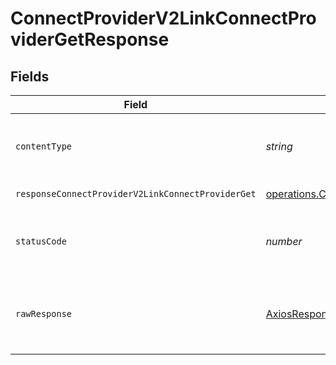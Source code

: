 # ConnectProviderV2LinkConnectProviderGetResponse


## Fields

| Field                                                                                                                                                                                                                         | Type                                                                                                                                                                                                                          | Required                                                                                                                                                                                                                      | Description                                                                                                                                                                                                                   |
| ----------------------------------------------------------------------------------------------------------------------------------------------------------------------------------------------------------------------------- | ----------------------------------------------------------------------------------------------------------------------------------------------------------------------------------------------------------------------------- | ----------------------------------------------------------------------------------------------------------------------------------------------------------------------------------------------------------------------------- | ----------------------------------------------------------------------------------------------------------------------------------------------------------------------------------------------------------------------------- |
| `contentType`                                                                                                                                                                                                                 | *string*                                                                                                                                                                                                                      | :heavy_check_mark:                                                                                                                                                                                                            | HTTP response content type for this operation                                                                                                                                                                                 |
| `responseConnectProviderV2LinkConnectProviderGet`                                                                                                                                                                             | [operations.ConnectProviderV2LinkConnectProviderGetResponseConnectProviderV2LinkConnectProviderGet](../../../sdk/models/operations/connectproviderv2linkconnectprovidergetresponseconnectproviderv2linkconnectproviderget.md) | :heavy_minus_sign:                                                                                                                                                                                                            | Successful Response                                                                                                                                                                                                           |
| `statusCode`                                                                                                                                                                                                                  | *number*                                                                                                                                                                                                                      | :heavy_check_mark:                                                                                                                                                                                                            | HTTP response status code for this operation                                                                                                                                                                                  |
| `rawResponse`                                                                                                                                                                                                                 | [AxiosResponse](https://axios-http.com/docs/res_schema)                                                                                                                                                                       | :heavy_minus_sign:                                                                                                                                                                                                            | Raw HTTP response; suitable for custom response parsing                                                                                                                                                                       |